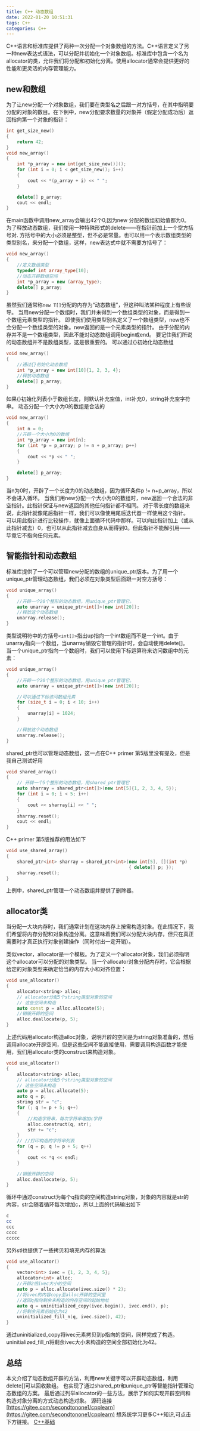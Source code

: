```yaml
---
title: C++ 动态数组
date: 2022-01-20 10:51:31
tags: C++
categories: C++
---
```

C++语言和标准库提供了两种一次分配一个对象数组的方法。C++语言定义了另一种new表达式语法，可以分配并初始化一个对象数组。标准库中包含一个名为allocator的类，允许我们将分配和初始化分离。使用allocator通常会提供更好的性能和更灵活的内存管理能力。
<!--more-->
## new和数组
为了让new分配一个对象数组，我们要在类型名之后跟一对方括号，在其中指明要分配的对象的数目。在下例中，new分配要求数量的对象并（假定分配成功后）返回指向第一个对象的指针：
``` cpp
int get_size_new()
{
    return 42;
}
void new_array()
{
    int *p_array = new int[get_size_new()]();
    for (int i = 0; i < get_size_new(); i++)
    {
        cout << *(p_array + i) << " ";
    }

    delete[] p_array;
    cout << endl;
}
```
在main函数中调用new_array会输出42个0,因为new 分配的数组初始值都为0。
为了释放动态数组，我们使用一种特殊形式的delete——在指针前加上一个空方括号对.
方括号中的大小必须是整型，但不必是常量。也可以用一个表示数组类型的类型别名，来分配一个数组，这样，new表达式中就不需要方括号了：
``` cpp
void new_array()
{
    //定义数组类型
    typedef int array_type[10];
    //动态开辟数组空间
    int *p_array = new (array_type);
    delete[] p_array;
}
```
虽然我们通常称`new T[]`分配的内存为“动态数组”，但这种叫法某种程度上有些误导。
当用new分配一个数组时，我们并未得到一个数组类型的对象，而是得到一个数组元素类型的指针。
即使我们使用类型别名定义了一个数组类型，new也不会分配一个数组类型的对象。new返回的是一个元素类型的指针。
由于分配的内存并不是一个数组类型，因此不能对动态数组调用begin或end。
要记住我们所说的动态数组并不是数组类型，这是很重要的。
可以通过{}初始化动态数组
``` cpp
void new_array()
{
    //通过{}初始化动态数组
    int *p_array = new int[10]{1, 2, 3, 4};
    //释放动态数组
    delete[] p_array;
}
```
如果{}初始化列表小于数组长度，则默认补充空值，int补充0，string补充空字符串。
动态分配一个大小为0的数组是合法的
``` cpp
void new_array()
{
    int n = 0;
    //开辟一个大小为0的数组
    int *p_array = new int[n];
    for (int *p = p_array; p != n + p_array; p++)
    {
        cout << *p << " ";
    }

    delete[] p_array;
}
```
当n为0时，开辟了一个长度为0的动态数组，因为循环条件p != n+p_array，所以不会进入循环。
当我们用new分配一个大小为0的数组时，new返回一个合法的非空指针。此指针保证与new返回的其他任何指针都不相同。
对于零长度的数组来说，此指针就像尾后指针一样，我们可以像使用尾后迭代器一样使用这个指针。
可以用此指针进行比较操作，就像上面循环代码中那样。可以向此指针加上（或从此指针减去）0，也可以从此指针减去自身从而得到0。但此指针不能解引用——毕竟它不指向任何元素。
## 智能指针和动态数组
标准库提供了一个可以管理new分配的数组的unique_ptr版本。为了用一个unique_ptr管理动态数组，我们必须在对象类型后面跟一对空方括号：
``` cpp
void unique_array()
{
    //开辟一个20个整形的动态数组，用unique_ptr管理它。
    auto unarray = unique_ptr<int[]>(new int[20]);
    //释放这个动态数组
    unarray.release();
}
```
类型说明符中的方括号`<int[]>`指出up指向一个int数组而不是一个int。由于unarray指向一个数组，当unarray销毁它管理的指针时，会自动使用delete[]。
当一个unique_ptr指向一个数组时，我们可以使用下标运算符来访问数组中的元素：
``` cpp
void unique_array()
{
    //开辟一个20个整形的动态数组，用unique_ptr管理它。
    auto unarray = unique_ptr<int[]>(new int[20]);

    //可以通过下标访问数组元素
    for (size_t i = 0; i < 10; i++)
    {
        unarray[i] = 1024;
    }

    //释放这个动态数组
    unarray.release();
}
```
shared_ptr也可以管理动态数组，这一点在C++ primer 第5版里没有提及，但是我自己测试好用
``` cpp
void shared_array()
{
    // 开辟一个5个整形的动态数组，用shared_ptr管理它
    auto sharray = shared_ptr<int[]>(new int[5]{1, 2, 3, 4, 5});
    for (int i = 0; i < 5; i++)
    {
        cout << sharray[i] << " ";
    }
    sharray.reset();
    cout << endl;
}
```
C++ primer 第5版推荐的用法如下
``` cpp
void use_shared_array()
{
    shared_ptr<int> sharray = shared_ptr<int>(new int[5], [](int *p)
                                              { delete[] p; });
    sharray.reset();
}
```
上例中，shared_ptr管理一个动态数组并提供了删除器。
## allocator类
当分配一大块内存时，我们通常计划在这块内存上按需构造对象。在此情况下，我们希望将内存分配和对象构造分离。这意味着我们可以分配大块内存，但只在真正需要时才真正执行对象创建操作（同时付出一定开销）。

类似vector，allocator是一个模板。为了定义一个allocator对象，我们必须指明这个allocator可以分配的对象类型。
当一个allocator对象分配内存时，它会根据给定的对象类型来确定恰当的内存大小和对齐位置：
``` cpp
void use_allocator()
{
    allocator<string> alloc;
    // allocator分配5个string类型对象的空间
    // 这些空间未构造
    auto const p = alloc.allocate(5);
    //销毁开辟的空间
    alloc.deallocate(p, 5);
}
```
上述代码用allocator构造alloc对象，说明开辟的空间是为string对象准备的，然后调用allocate开辟空间，但是这些空间不能直接使用，需要调用构造函数才能使用，我们用allocator类的construct来构造对象。
``` cpp
void use_allocator()
{
    allocator<string> alloc;
    // allocator分配5个string类型对象的空间
    // 这些空间未构造
    auto p = alloc.allocate(5);
    auto q = p;
    string str = "c";
    for (; q != p + 5; q++)
    {
        //构造字符串，每次字符串增加c字符
        alloc.construct(q, str);
        str += "c";
    }
    // //打印构造的字符串列表
    for (q = p; q != p + 5; q++)
    {
        cout << *q << endl;
    }

    //销毁开辟的空间
    alloc.deallocate(p, 5);
}
```
循环中通过construct为每个q指向的空间构造string对象，对象的内容就是str的内容，str会随着循环每次增加c，所以上面的代码输出如下
``` bash
c
cc
ccc
cccc
ccccc
```
另外stl也提供了一些拷贝和填充内存的算法
``` cpp
void use_allocator()
{
    vector<int> ivec = {1, 2, 3, 4, 5};
    allocator<int> alloc;
    //开辟2倍ivec大小的空间
    auto p = alloc.allocate(ivec.size() * 2);
    //将ivec的内容copy至alloc开辟的空间里
    //返回q指向剩余未构造的内存空间的起始地址
    auto q = uninitialized_copy(ivec.begin(), ivec.end(), p);
    //将剩余元素初始化为42
    uninitialized_fill_n(q, ivec.size(), 42);
}
```
通过uninitialized_copy将ivec元素拷贝到p指向的空间，同样完成了构造。
uninitialized_fill_n将剩余ivec大小未构造的空间全部初始化为42。
## 总结
本文介绍了动态数组开辟的方法，利用new关键字可以开辟动态数组，利用delete[]可以回收数组。
也实现了通过shared_ptr和unique_ptr等智能指针管理动态数组的方案。
最后通过列举allocator的一些方法，展示了如何实现开辟空间和构造对象分离的方式动态构造对象。
源码连接
[https://gitee.com/secondtonone1/cpplearn](https://gitee.com/secondtonone1/cpplearn)
想系统学习更多C++知识,可点击下方链接。
[C++基础](https://llfc.club/category?catid=225RaiVNI8pFDD5L4m807g7ZwmF#!aid/23uSgIjfVfmwfhNGMprDFxL0uKL)